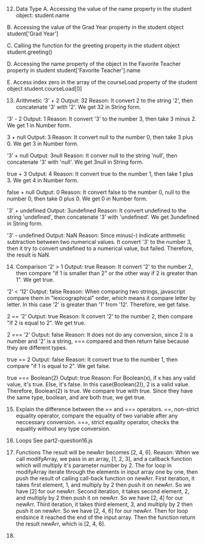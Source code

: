 12. Data Type
A. Accessing the value of the name property in the student object:
   student.name

B. Accessing the value of the Grad Year property in the student object
   student['Grad Year']

C. Calling the function for the greeting property in the student object
   student.greeting()

D. Accessing the name property of the object in the Favorite Teacher property in student
   student['Favorite Teacher'].name

E. Access index zero in the array of the courseLoad property of the student object
   student.courseLoad[0]

13. Arithmetic
‘3’ + 2
Output: 32
Reason: It convert 2 to the string '2', then concatenate '3' with '2'. We get 32 in String form.

‘3’ - 2
Output: 1
Reason: It convert '3' to the number 3, then take 3 minus 2. We get 1 in Number form.

3 + null
Output: 3
Reason: It convert null to the number 0, then take 3 plus 0. We get 3 in Number form.

‘3’ + null
Output: 3null
Reason: It conver null to the string 'null', then concatenate '3' with 'null'. We get 3null in String form. 

true + 3
Output: 4
Reason: It convert true to the number 1, then take 1 plus 3. We get 4 in Number form.

false + null
Output: 0
Reason: It convert false to the number 0, null to the number 0, then take 0 plus 0. We get 0 in Number form.

'3' + undefined
Output: 3undefined
Reason: It convert undefined to the string 'undefined', then concatenate '3' with 'undefined'. We get 3undefined in String form.

'3' - undefined
Output: NaN
Reason: Since minus(-) indicate arithmetic subtraction between two numerical values. It convert '3' to the number 3, then it try to convert undefined to a numerical value, but failed. Therefore, the result is NaN.

14. Comparison
‘2’ > 1
Output: true
Reason: It convert '2' to the number 2, then compare "if 1 is smaller than 2" or the other way if 2 is greater than 1". We get true.

‘2’ < ‘12’
Output: false
Reason: When comparing two strings, javascript compare them in "lexicographical" order, which means it compare letter by letter. In this case '2' is greater than '1' from '12'. Therefore, we get false.

2 == ‘2’
Output: true
Reason: It convert '2' to the number 2, then compare "if 2 is equal to 2". We get true.

2 === ‘2’
Output: false
Reason: It does not do any conversion, since 2 is a number and '2' is a string, === compared and then return false because they are different types.

true == 2
Output: false
Reason: It convert true to the number 1, then compare "if 1 is equal to 2". We get false.

true === Boolean(2)
Output: true
Reason: For Boolean(x), if x has any valid value, it's true. Else, it's false. In this case(Boolean(2)), 2 is a valid value. Therefore, Boolean(2) is true. We compare true with true. Since they have the same type, boolean, and are both true, we get true.

15. Explain the difference between the == and === operators.
==, non-strict equality operator, compare the equality of two variable after any neccessary conversion.
===, strict equality operator, checks the equality without any type conversion.

16. Loops
See part2-question16.js

17. Functions
The result will be newArr becomes [2, 4, 6].
Reason: When we call modifyArray, we pass in an array, [1, 2, 3], and a callback function which will multiply it's parameter number by 2. The for loop in modifyArray iterate through the elements in input array one by one, then push the result of calling call-back function on newArr. First iteration, it takes first element, 1, and multiply by 2 then push it on newArr. So we have [2] for our newArr. Second iteration, it takes second element, 2, and multiply by 2 then push it on newArr. So we have [2, 4] for our newArr. Third iteration, it takes third element, 3, and multiply by 2 then push it on newArr. So we have [2, 4, 6] for our newArr. Then for loop endsince it reached the end of the input array. Then the function return the result newArr, which is [2, 4, 6].

18. 
